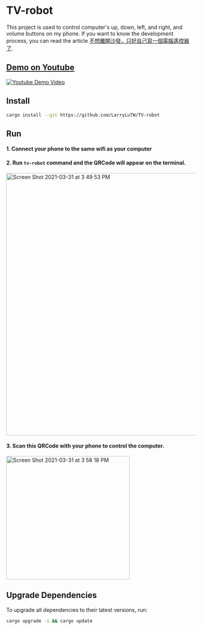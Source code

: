 # TV-robot

This project is used to control computer's up, down, left, and right, and volume buttons on my phone. If you want to know the development process, you can read the article [不想離開沙發，只好自己寫一個電腦遙控器了](https://medium.com/starbugs/how-to-make-a-computer-controller-7f8ffcdbe993).

## [Demo on Youtube](https://www.youtube.com/watch?v=aIx-Li1m-3c)

[![Youtube Demo Video](https://user-images.githubusercontent.com/10403741/113395919-39aab680-93cd-11eb-8a72-36f374df1927.png)](https://www.youtube.com/watch?v=aIx-Li1m-3c)

## Install

```sh
cargo install --git https://github.com/LarryLuTW/TV-robot
```

## Run

#### 1. Connect your phone to the same wifi as your computer 

#### 2. Run `tv-robot` command and the QRCode will appear on the terminal.

<img width="697" alt="Screen Shot 2021-03-31 at 3 49 53 PM" src="https://user-images.githubusercontent.com/10403741/113109894-046d5f80-9239-11eb-9f09-61dc372218c0.png">

#### 3. Scan this QRCode with your phone to control the computer.

<img width="328" alt="Screen Shot 2021-03-31 at 3 58 18 PM" src="https://user-images.githubusercontent.com/10403741/113110769-08e64800-923a-11eb-81cb-7b0abb651cde.png">

## Upgrade Dependencies

To upgrade all dependencies to their latest versions, run:

```sh
cargo upgrade -i && cargo update
```
